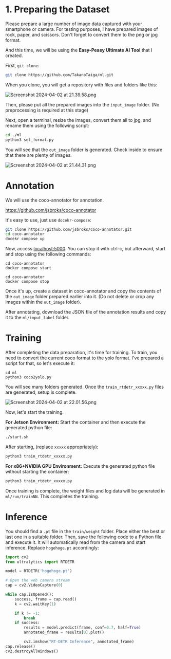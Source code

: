 # 1. Preparing the Dataset

Please prepare a large number of image data captured with your smartphone or camera. For testing purposes, I have prepared images of rock, paper, and scissors. Don't forget to convert them to the png or jpg format.

And this time, we will be using the **Easy-Peasy Ultimate AI Tool** that I created.

First, `git clone`:

```bash
git clone https://github.com/TakanoTaiga/ml.git
```

When you clone, you will get a repository with files and folders like this:

![Screenshot 2024-04-02 at 21.39.58.png](https://qiita-image-store.s3.ap-northeast-1.amazonaws.com/0/899689/99534135-00fd-6272-b6b5-f1caa3e10427.png)

Then, please put all the prepared images into the `input_image` folder. (No preprocessing is required at this stage)

Next, open a terminal, resize the images, convert them all to jpg, and rename them using the following script:

```bash
cd ./ml
python3 set_format.py
```

You will see that the `out_image` folder is generated. Check inside to ensure that there are plenty of images.

![Screenshot 2024-04-02 at 21.44.31.png](https://qiita-image-store.s3.ap-northeast-1.amazonaws.com/0/899689/736dd822-4c0f-75b4-c0e9-bc16b61921ee.png)

# Annotation

We will use the coco-annotator for annotation.

https://github.com/jsbroks/coco-annotator

It's easy to use, just use `docekr-compose`:

```bash
git clone https://github.com/jsbroks/coco-annotator.git
cd coco-annotator
docekr compose up
```

Now, access [localhost:5000](http://localhost:5000/). You can stop it with ctrl-c, but afterward, start and stop using the following commands:

```bash:start
cd coco-annotator
docker compose start
```

```bash:stop
cd coco-annotator
docker compose stop
```

Once it's up, create a dataset in coco-annotator and copy the contents of the `out_image` folder prepared earlier into it. (Do not delete or crop any images within the `out_image` folder).

After annotating, download the JSON file of the annotation results and copy it to the `ml/input_label` folder.

# Training

After completing the data preparation, it's time for training. To train, you need to convert the current coco format to the yolo format. I've prepared a script for that, so let's execute it:

```
cd ml
python3 coco2yolo.py
```

You will see many folders generated. Once the `train_rtdetr_xxxxx.py` files are generated, setup is complete.

![Screenshot 2024-04-02 at 22.01.56.png](https://qiita-image-store.s3.ap-northeast-1.amazonaws.com/0/899689/83bc0ca7-1d16-20b9-c74b-c140485be942.png)

Now, let's start the training.

**For Jetson Environment:**
Start the container and then execute the generated python file:

```bash
./start.sh
```

After starting, (replace `xxxxx` appropriately):

```bash
python3 train_rtdetr_xxxxx.py
```

**For x86+NVIDIA GPU Environment:**
Execute the generated python file without starting the container:

```bash
python3 train_rtdetr_xxxxx.py
```

Once training is complete, the weight files and log data will be generated in `ml/run/trainNN`. This completes the training.

# Inference

You should find a `.pt` file in the `train/weight` folder. Place either the best or last one in a suitable folder. Then, save the following code to a Python file and execute it. It will automatically read from the camera and start inference. Replace `hogehoge.pt` accordingly:

```python
import cv2
from ultralytics import RTDETR

model = RTDETR('hogehoge.pt')

# Open the web camera stream
cap = cv2.VideoCapture(0)

while cap.isOpened():
    success, frame = cap.read()
    k = cv2.waitKey(1)

    if k != -1:
        break
    if success:
        results = model.predict(frame, conf=0.7, half=True)
        annotated_frame = results[0].plot()

        cv2.imshow("RT-DETR Inference", annotated_frame)
cap.release()
cv2.destroyAllWindows()
```
